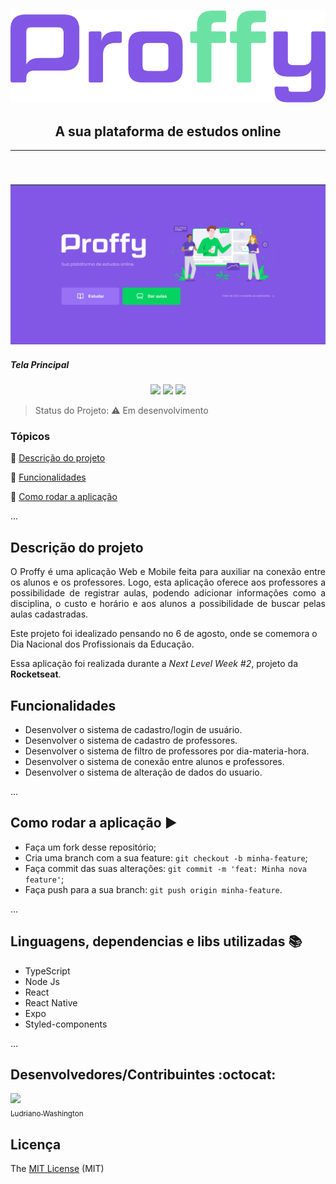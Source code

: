 <h3 align="center">
  <img src="./assets/logo.svg" />
  <h2 align="center">A sua plataforma de estudos online</h2>
  <hr>
  <br/>
<h3>
<p align="center">
  <img src="./assets/tela1.png" width="1000px" />
  <h5> Tela Principal </h5>
</p>

<p align="center">
  <img src="https://img.shields.io/static/v1?label=react&message=framework&color=blue&style=for-the-badge&logo=REACT"/>
  <img src="http://img.shields.io/static/v1?label=License&message=MIT&color=green&style=for-the-badge"/>
   <img src="http://img.shields.io/static/v1?label=STATUS&message=EM%20DESENVOLVIMENTO&color=YELLOW&style=for-the-badge"/>
</p>

> Status do Projeto: :warning: Em desenvolvimento

### Tópicos 

:small_blue_diamond: [Descrição do projeto](#descrição-do-projeto)

:small_blue_diamond: [Funcionalidades](#funcionalidades)

:small_blue_diamond: [Como rodar a aplicação](#como-rodar-a-aplicação-arrow_forward)

... 


## Descrição do projeto 

<p align="justify">
O Proffy é uma aplicação Web e Mobile feita para auxiliar na conexão entre os alunos e os professores. Logo, esta aplicação oferece aos professores a possibilidade de registrar aulas, podendo adicionar informações como a disciplina, o custo e horário e aos alunos a possibilidade de buscar pelas aulas cadastradas.

Este projeto foi idealizado pensando no 6 de agosto, onde se comemora o Dia Nacional dos Profissionais da Educação.

Essa aplicação foi realizada durante a _Next Level Week #2_, projeto da __Rocketseat__. 
</p>

## Funcionalidades

- Desenvolver o sistema de cadastro/login de usuário.
- Desenvolver o sistema de cadastro de professores.  
- Desenvolver o sistema de filtro de professores por dia-materia-hora.
- Desenvolver o sistema de conexão entre alunos e professores.
- Desenvolver o sistema de alteração de dados do usuario.

... 

## Como rodar a aplicação :arrow_forward:

- Faça um fork desse repositório;
- Cria uma branch com a sua feature: `git checkout -b minha-feature`;
- Faça commit das suas alterações: `git commit -m 'feat: Minha nova feature'`;
- Faça push para a sua branch: `git push origin minha-feature`.

... 

## Linguagens, dependencias e libs utilizadas :books:

- TypeScript
- Node Js
- React
- React Native
- Expo
- Styled-components

...

## Desenvolvedores/Contribuintes :octocat:

[<img src="https://avatars.githubusercontent.com/u/53495653?v=4" width=115><br><sub>Ludriano Washington</sub>](https://github.com/ludrianowashington) 

## Licença 

The [MIT License]() (MIT)
